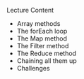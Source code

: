 Lecture Content

* Array methods
* The forEach loop
* The Map method
* The Filter method
* The Reduce method
* Chaining all them up
* Challenges
